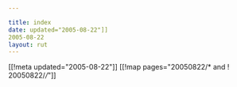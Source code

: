 ```yaml
---

title: index
date: updated="2005-08-22"]]
2005-08-22
layout: rut
---
```


[[!meta updated="2005-08-22"]]
[[!map pages="20050822/* and ! 20050822/*/*"]]
